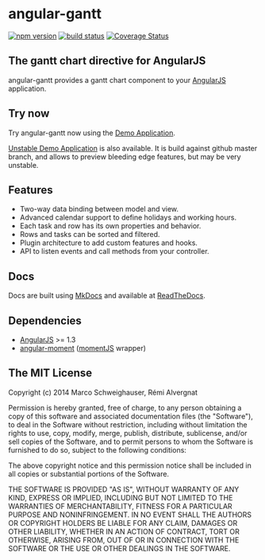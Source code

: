 # angular-gantt 
[![npm version](http://img.shields.io/npm/v/angular-gantt.svg)](https://npmjs.org/package/angular-gantt) 
[![build status](http://img.shields.io/travis/angular-gantt/angular-gantt.svg)](https://travis-ci.org/angular-gantt/angular-gantt)
[![Coverage Status](https://img.shields.io/coveralls/angular-gantt/angular-gantt.svg)](https://coveralls.io/r/angular-gantt/angular-gantt)

## The gantt chart directive for AngularJS

angular-gantt provides a gantt chart component to your [AngularJS](https://angularjs.org/) application.

## Try now

Try angular-gantt now using the [Demo Application](http://angular-gantt.github.io/angular-gantt).

[Unstable Demo Application](http://rawgit.com/angular-gantt/angular-gantt/master/demo/dist/index.html) is also available.
It is build against github master branch, and allows to preview bleeding edge features, but may be very unstable.

## Features
- Two-way data binding between model and view.
- Advanced calendar support to define holidays and working hours.
- Each task and row has its own properties and behavior.
- Rows and tasks can be sorted and filtered.
- Plugin architecture to add custom features and hooks.
- API to listen events and call methods from your controller.

## Docs

Docs are built using [MkDocs](http://www.mkdocs.org/) and available at
[ReadTheDocs](http://angular-gantt.readthedocs.org/en/latest/).

## Dependencies
- [AngularJS](https://angularjs.org) >= 1.3
- [angular-moment](https://github.com/urish/angular-moment) ([momentJS](http://momentjs.com/) wrapper)

## The MIT License

Copyright (c) 2014 Marco Schweighauser, Rémi Alvergnat

Permission is hereby granted, free of charge, to any person obtaining a copy
of this software and associated documentation files (the "Software"), to deal
in the Software without restriction, including without limitation the rights
to use, copy, modify, merge, publish, distribute, sublicense, and/or sell
copies of the Software, and to permit persons to whom the Software is
furnished to do so, subject to the following conditions:

The above copyright notice and this permission notice shall be included in
all copies or substantial portions of the Software.

THE SOFTWARE IS PROVIDED "AS IS", WITHOUT WARRANTY OF ANY KIND, EXPRESS OR
IMPLIED, INCLUDING BUT NOT LIMITED TO THE WARRANTIES OF MERCHANTABILITY,
FITNESS FOR A PARTICULAR PURPOSE AND NONINFRINGEMENT. IN NO EVENT SHALL THE
AUTHORS OR COPYRIGHT HOLDERS BE LIABLE FOR ANY CLAIM, DAMAGES OR OTHER
LIABILITY, WHETHER IN AN ACTION OF CONTRACT, TORT OR OTHERWISE, ARISING FROM,
OUT OF OR IN CONNECTION WITH THE SOFTWARE OR THE USE OR OTHER DEALINGS IN
THE SOFTWARE.
